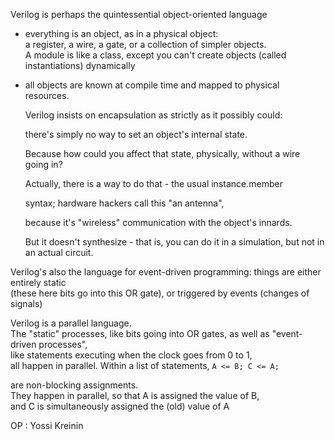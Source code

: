 
Verilog is perhaps the quintessential object-oriented language       
- everything is an object, as in a physical object:        
a register, a wire, a gate, or a collection of simpler objects.      
A module is like a class, except you can't create objects (called
instantiations) dynamically     
- all objects are known at compile time and mapped to physical
  resources.
  
  
  Verilog insists on encapsulation as strictly as it possibly could:      
  
  there's simply no way to set an object's internal state.        
  
  Because how could you affect that state, physically, without a wire
  going in?        
  
  Actually, there is a way to do that - the usual instance.member      
  
  syntax; hardware hackers call this "an antenna",       
  
  because it's "wireless" communication with the object's innards.       
  
  But it doesn't synthesize - that is, you can do it in a simulation, but not in an actual circuit.


Verilog's also the language for event-driven programming: things are
either entirely static          
(these here bits go into this OR gate), or triggered by events
(changes of signals)     


Verilog is a parallel language.         
The "static" processes, like bits going into OR gates, as well as
"event-driven processes",         
like statements executing when the clock goes from 0 to 1,          
all happen in parallel. Within a list of statements, `A <= B; C <= A;`      

are non-blocking assignments.      
They happen in parallel, so that A is assigned the value of B,      
and C is simultaneously assigned the (old) value of A   

OP : Yossi Kreinin
